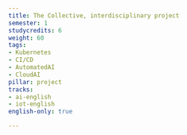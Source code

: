 ```yaml
---
title: The Collective, interdisciplinary project
semester: 1
studycredits: 6
weight: 60
tags:
- Kubernetes
- CI/CD
- AutomatedAI
- CloudAI
pillar: project
tracks:
- ai-english
- iot-english
english-only: true

---
```

